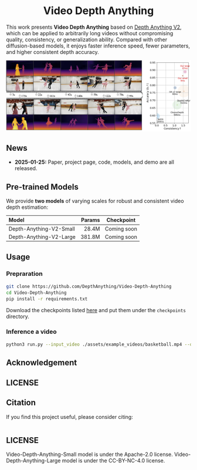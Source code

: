 <div align="center">
<h1>Video Depth Anything</h1>


</div>

This work presents **Video Depth Anything** based on [Depth Anything V2](https://github.com/DepthAnything/Depth-Anything-V2), which can be applied to arbitrarily long videos without compromising quality, consistency, or generalization ability. Compared with other diffusion-based models, it enjoys faster inference speed, fewer parameters, and higher consistent depth accuracy.

![teaser](assets/teaser_video_v2.png)

## News
- **2025-01-25:** Paper, project page, code, models, and demo are all released.


## Pre-trained Models
We provide **two models** of varying scales for robust and consistent video depth estimation:

| Model | Params | Checkpoint |
|:-|-:|:-:|
| Depth-Anything-V2-Small | 28.4M | Coming soon |
| Depth-Anything-V2-Large | 381.8M | Coming soon |


## Usage

### Prepraration

```bash
git clone https://github.com/DepthAnything/Video-Depth-Anything
cd Video-Depth-Anything
pip install -r requirements.txt
```

Download the checkpoints listed [here](#pre-trained-models) and put them under the `checkpoints` directory.

### Inference a video
```bash
python3 run.py --input_video ./assets/example_videos/basketball.mp4 --output_dir ./outputs --encoder vitl
```

## Acknowledgement

## LICENSE

## Citation

If you find this project useful, please consider citing:

```bibtex
```


## LICENSE
Video-Depth-Anything-Small model is under the Apache-2.0 license. Video-Depth-Anything-Large model is under the CC-BY-NC-4.0 license.